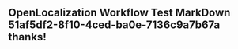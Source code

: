 <properties
ms.topic="hero-topic"
ms.test1="hero-topic"
ms.test2="test"/>

## OpenLocalization Workflow Test MarkDown 51af5df2-8f10-4ced-ba0e-7136c9a7b67a thanks!
<!--HONumber=Mar16_HO3-->

